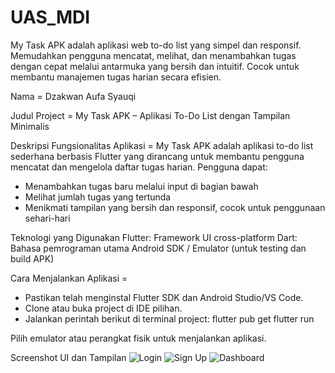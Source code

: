 # UAS_MDI
My Task APK adalah aplikasi web to-do list yang simpel dan responsif. Memudahkan pengguna mencatat, melihat, dan menambahkan tugas dengan cepat melalui antarmuka yang bersih dan intuitif. Cocok untuk membantu manajemen tugas harian secara efisien.

Nama = Dzakwan Aufa Syauqi

Judul Project = My Task APK – Aplikasi To-Do List dengan Tampilan Minimalis

Deskripsi Fungsionalitas Aplikasi = My Task APK adalah aplikasi to-do list sederhana berbasis Flutter yang dirancang untuk membantu pengguna mencatat dan mengelola daftar tugas harian. Pengguna dapat:
- Menambahkan tugas baru melalui input di bagian bawah
- Melihat jumlah tugas yang tertunda
- Menikmati tampilan yang bersih dan responsif, cocok untuk penggunaan sehari-hari

Teknologi yang Digunakan
Flutter: Framework UI cross-platform
Dart: Bahasa pemrograman utama
Android SDK / Emulator (untuk testing dan build APK)

Cara Menjalankan Aplikasi =
- Pastikan telah menginstal Flutter SDK dan Android Studio/VS Code.
- Clone atau buka project di IDE pilihan.
- Jalankan perintah berikut di terminal project:
flutter pub get
flutter run

Pilih emulator atau perangkat fisik untuk menjalankan aplikasi.

Screenshot UI dan Tampilan
![Login](./Screenshot%202025-06-17%20at%2023.01.37.png)
![Sign Up](./Screenshot%202025-06-17%20at%2023.01.46.png)
![Dashboard](./Screenshot%202025-06-17%20at%2023.02.28.png)
